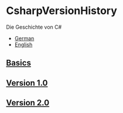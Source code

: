 # CsharpVersionHistory
Die Geschichte von C#

- [German](https://learn.microsoft.com/de-de/dotnet/csharp/whats-new/csharp-version-history?source=recommendations)
- [English](https://learn.microsoft.com/en-us/dotnet/csharp/whats-new/csharp-version-history?source=recommendations)

## [Basics](Basics/README.md)

## [Version 1.0](Version1.0/README.md)

## [Version 2.0](Version2.0/README.md)
